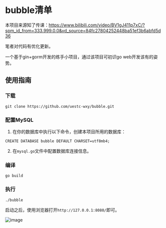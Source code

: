 # bubble清单

本项目来源知了传课：https://www.bilibili.com/video/BV1gJ411p7xC/?spm_id_from=333.999.0.0&vd_source=84fc27804252448ba51ef3b6abfd5d36

笔者对代码有优化更新。

一个基于gin+gorm开发的练手小项目，通过该项目可初识go web开发该有的姿势。



## 使用指南

### 下载

```
git clone https://github.com/uestc-wxy/bubble.git
```

### 配置MySQL

1. 在你的数据库中执行以下命令，创建本项目所用的数据库：

```
CREATE DATABASE bubble DEFAULT CHARSET=utf8mb4;
```

2. 在`mysql.go`文件中配置数据库连接信息。

### 编译

```
go build
```

### 执行

```bash
./bubble
```

启动之后，使用浏览器打开`http://127.0.0.1:8080/`即可。

![image](https://github.com/uestc-wxy/bubble/assets/120303802/153e14ac-08dd-49e3-9d9d-210701c7c9a2)
